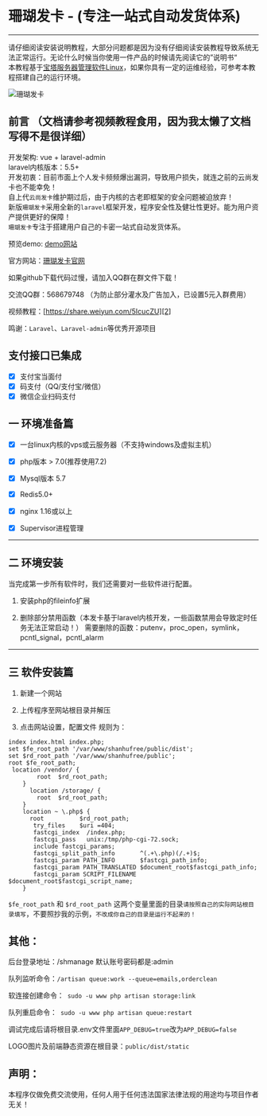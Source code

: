﻿# 珊瑚发卡 - (专注一站式自动发货体系)

------

请仔细阅读安装说明教程，大部分问题都是因为没有仔细阅读安装教程导致系统无法正常运行。无论什么时候当你使用一件产品的时候请先阅读它的”说明书“  
本教程基于[宝塔服务器管理软件Linux](https://www.bt.cn/)，如果你具有一定的运维经验，可参考本教程搭建自己的运行环境。

![珊瑚发卡](https://github.com/assimon/shanhufaka/blob/master/system-image.png)

## 前言 （文档请参考视频教程食用，因为我太懒了文档写得不是很详细）

开发架构: vue + laravel-admin   
laravel内核版本：5.5+    
开发初衷：目前市面上个人发卡频频爆出漏洞，导致用户损失，就连之前的云尚发卡也不能幸免！  
自上代`云尚发卡`维护期过后，由于内核的古老即框架的安全问题被迫放弃！     
新版`珊瑚发卡`采用全新的`laravel`框架开发，程序安全性及健壮性更好。能为用户资产提供更好的保障！    
`珊瑚发卡`专注于搭建用户自己的卡密一站式自动发货体系。    
 

预览demo: [demo网站][3] 

官方网站：[珊瑚发卡官网][1]    

如果github下载代码过慢，请加入QQ群在群文件下载！    

交流QQ群：568679748 （为防止部分灌水及广告加入，已设置5元入群费用）    

视频教程：[https://share.weiyun.com/5IcucZU][2]  

鸣谢：`Laravel`、`Laravel-admin`等优秀开源项目 

## 支付接口已集成
- [x] 支付宝当面付
- [x] 码支付（QQ/支付宝/微信）
- [x] 微信企业扫码支付  

## 一 环境准备篇
- [x] 一台linux内核的vps或云服务器（不支持windows及虚拟主机）
- [x] php版本 > 7.0(推荐使用7.2)
- [x] Mysql版本 5.7
- [x] Redis5.0+
- [x] nginx 1.16或以上
- [x] Supervisor进程管理



------

## 二 环境安装

当完成第一步所有软件时，我们还需要对一些软件进行配置。

1. 安装php的fileinfo扩展


2. 删除部分禁用函数（本发卡基于laravel内核开发，一些函数禁用会导致定时任务无法正常启动！）
需要删除的函数：putenv，proc_open，symlink，pcntl_signal，pcntl_alarm  


------

## 三 软件安装篇

1. 新建一个网站

2. 上传程序至网站根目录并解压

3. 点击网站设置，配置文件
规则为：

```
index index.html index.php;
set $fe_root_path '/var/www/shanhufree/public/dist';
set $rd_root_path '/var/www/shanhufree/public';
root $fe_root_path;
 location /vendor/ {
        root  $rd_root_path;
    }
      location /storage/ {
        root  $rd_root_path;
    }
    location ~ \.php$ {
	  root          $rd_root_path;
       try_files    $uri =404;
       fastcgi_index  /index.php;
       fastcgi_pass   unix:/tmp/php-cgi-72.sock;
       include fastcgi_params;
       fastcgi_split_path_info       ^(.+\.php)(/.+)$;
       fastcgi_param PATH_INFO       $fastcgi_path_info;
       fastcgi_param PATH_TRANSLATED $document_root$fastcgi_path_info;
       fastcgi_param SCRIPT_FILENAME $document_root$fastcgi_script_name;
    }
```


`$fe_root_path` 和 `$rd_root_path` 这两个变量里面的目录`请按照自己的实际网站根目录填写`，不要照抄我的示例，`不改成你自己的目录是运行不起来的！`    


## 其他：

后台登录地址：/shmanage  默认账号密码都是:admin

队列监听命令：`/artisan queue:work --queue=emails,orderclean`

软连接创建命令：` sudo -u www php artisan storage:link`

队列重启命令：` sudo -u www php artisan queue:restart`

调试完成后请将根目录.env文件里面`APP_DEBUG=true`改为`APP_DEBUG=false`   

LOGO图片及前端静态资源在根目录：`public/dist/static`

## 声明：

本程序仅做免费交流使用，任何人用于任何违法国家法律法规的用途均与项目作者无关！


  [1]: https://shanhufk.com
  [2]: https://share.weiyun.com/5IcucZU
  [3]: https://shanhufk.com
